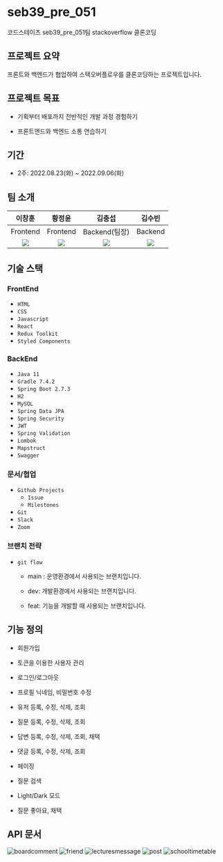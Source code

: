 # seb39_pre_051

코드스테이츠 seb39_pre_051팀 stackoverflow 클론코딩

## 프로젝트 요약

프론트와 백엔드가 협업하여 스택오버플로우를 클론코딩하는 프로젝트입니다.

## 프로젝트 목표

- 기획부터 배포까지 전반적인 개발 과정 경험하기
  
- 프론트엔드와 백엔드 소통 연습하기
  

## 기간

- 2주: 2022.08.23(화) ~ 2022.09.06(화)

## 팀 소개

| 이창훈 | 황정윤 | 김충섭 | 김수빈 |
| :---: | :---: | :---: | :---: |
| Frontend | Frontend | Backend(팀장) | Backend |
| ![](https://github.com/anotheranotherhoon.png) | ![](https://github.com/JungYunHan.png) | ![](https://github.com/kchs94.png) | ![](https://github.com/soobinkim-kor.png) |

## 기술 스택

### FrontEnd

- `HTML`
- `CSS`
- `Javascript`
- `React`
- `Redux Toolkit`
- `Styled Components`

### **BackEnd**

- `Java 11`
- `Gradle 7.4.2`
- `Spring Boot 2.7.3`
- `H2`
- `MySQL`
- `Spring Data JPA`
- `Spring Security`
- `JWT`
- `Spring Validation`
- `Lombok`
- `Mapstruct`
- `Swagger`

### **문서/협업**

- `Github Projects`
  - `Issue`
  - `Milestones`
- `Git`
- `Slack`
- `Zoom`

### 브랜치 전략

- `git flow`
  
  - main : 운영환경에서 사용되는 브랜치입니다.
    
  - dev: 개발환경에서 사용되는 브랜치입니다.
    
  - feat: 기능을 개발할 때 사용되는 브랜치입니다.
    

## 기능 정의

- 회원가입
  
- 토큰을 이용한 사용자 관리
  
- 로그인/로그아웃

- 프로필 닉네임, 비밀번호 수정 
  
- 유저 등록, 수정, 삭제, 조회

- 질문 등록, 수정, 삭제, 조회

- 답변 등록, 수정, 삭제, 조회, 채택

- 댓글 등록, 수정, 삭제, 조회

- 페이징

- 질문 검색

- Light/Dark 모드

- 질문 좋아요, 채택

## API 문서

![boardcomment](https://user-images.githubusercontent.com/52846807/178108104-e43db22d-2962-4fbf-b30c-9d08b85b5dc5.png)
![friend](https://user-images.githubusercontent.com/52846807/178108107-f2626917-e286-49ee-8987-70c7fb423bf7.png)
![lecturesmessage](https://user-images.githubusercontent.com/52846807/178108108-639a8f8d-499a-4d26-a014-f2f380f9a3e8.png)
![post](https://user-images.githubusercontent.com/52846807/178108109-76bf0449-cdec-45e8-bc61-cf51f45810d6.png)
![schooltimetable](https://user-images.githubusercontent.com/52846807/178108111-82581519-14a5-433a-a557-959834c62ed8.png)
